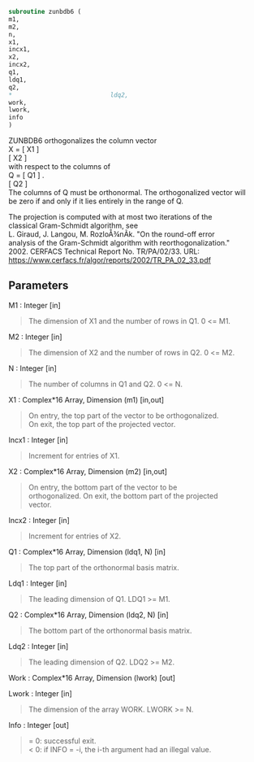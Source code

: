 ```fortran  
subroutine zunbdb6 (  
m1,  
m2,  
n,  
x1,  
incx1,  
x2,  
incx2,  
q1,  
ldq1,  
q2,  
*                           ldq2,  
work,  
lwork,  
info  
)  
```  
  
ZUNBDB6 orthogonalizes the column vector  
X = [ X1 ]  
[ X2 ]  
with respect to the columns of  
Q = [ Q1 ] .  
[ Q2 ]  
The columns of Q must be orthonormal. The orthogonalized vector will  
be zero if and only if it lies entirely in the range of Q.  
  
The projection is computed with at most two iterations of the  
classical Gram-Schmidt algorithm, see  
L. Giraud, J. Langou, M. RozloÅ¾nÃ­k. "On the round-off error  
analysis of the Gram-Schmidt algorithm with reorthogonalization."  
2002. CERFACS Technical Report No. TR/PA/02/33. URL:  
https://www.cerfacs.fr/algor/reports/2002/TR_PA_02_33.pdf  
  
  
## Parameters  
M1 : Integer [in]  
> The dimension of X1 and the number of rows in Q1. 0 <= M1.  
  
M2 : Integer [in]  
> The dimension of X2 and the number of rows in Q2. 0 <= M2.  
  
N : Integer [in]  
> The number of columns in Q1 and Q2. 0 <= N.  
  
X1 : Complex*16 Array, Dimension (m1) [in,out]  
> On entry, the top part of the vector to be orthogonalized.  
> On exit, the top part of the projected vector.  
  
Incx1 : Integer [in]  
> Increment for entries of X1.  
  
X2 : Complex*16 Array, Dimension (m2) [in,out]  
> On entry, the bottom part of the vector to be  
> orthogonalized. On exit, the bottom part of the projected  
> vector.  
  
Incx2 : Integer [in]  
> Increment for entries of X2.  
  
Q1 : Complex*16 Array, Dimension (ldq1, N) [in]  
> The top part of the orthonormal basis matrix.  
  
Ldq1 : Integer [in]  
> The leading dimension of Q1. LDQ1 >= M1.  
  
Q2 : Complex*16 Array, Dimension (ldq2, N) [in]  
> The bottom part of the orthonormal basis matrix.  
  
Ldq2 : Integer [in]  
> The leading dimension of Q2. LDQ2 >= M2.  
  
Work : Complex*16 Array, Dimension (lwork) [out]  
  
Lwork : Integer [in]  
> The dimension of the array WORK. LWORK >= N.  
  
Info : Integer [out]  
> = 0:  successful exit.  
> < 0:  if INFO = -i, the i-th argument had an illegal value.  
  
